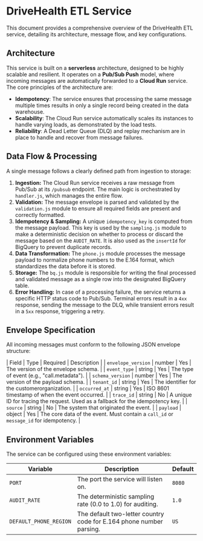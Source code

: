 # DriveHealth ETL Service

This document provides a comprehensive overview of the DriveHealth ETL service, detailing its architecture, message flow, and key configurations.

## Architecture

This service is built on a **serverless** architecture, designed to be highly scalable and resilient. It operates on a **Pub/Sub Push** model, where incoming messages are automatically forwarded to a **Cloud Run** service. The core principles of the architecture are:

* **Idempotency**: The service ensures that processing the same message multiple times results in only a single record being created in the data warehouse.
* **Scalability**: The Cloud Run service automatically scales its instances to handle varying loads, as demonstrated by the load tests.
* **Reliability**: A Dead Letter Queue (DLQ) and replay mechanism are in place to handle and recover from message failures.

## Data Flow & Processing

A single message follows a clearly defined path from ingestion to storage:

1.  **Ingestion:** The Cloud Run service receives a raw message from Pub/Sub at its `/pubsub` endpoint. The main logic is orchestrated by `handler.js`, which manages the entire flow.
2.  **Validation:** The message envelope is parsed and validated by the `validation.js` module to ensure all required fields are present and correctly formatted.
3.  **Idempotency & Sampling:** A unique `idempotency_key` is computed from the message payload. This key is used by the `sampling.js` module to make a deterministic decision on whether to process or discard the message based on the `AUDIT_RATE`. It is also used as the `insertId` for BigQuery to prevent duplicate records.
4.  **Data Transformation:** The `phone.js` module processes the message payload to normalize phone numbers to the E.164 format, which standardizes the data before it is stored.
5.  **Storage:** The `bq.js` module is responsible for writing the final processed and validated message as a single row into the designated BigQuery table.
6.  **Error Handling:** In case of a processing failure, the service returns a specific HTTP status code to Pub/Sub. Terminal errors result in a `4xx` response, sending the message to the DLQ, while transient errors result in a `5xx` response, triggering a retry.

## Envelope Specification

All incoming messages must conform to the following JSON envelope structure:

| Field | Type | Required | Description |
| `envelope_version` | number | Yes | The version of the envelope schema. |
| `event_type` | string | Yes | The type of event (e.g., "call.metadata"). |
| `schema_version` | number | Yes | The version of the payload schema. |
| `tenant_id` | string | Yes | The identifier for the customerorganization. |
| `occurred_at` | string | Yes | ISO 8601 timestamp of when the event occurred. |
| `trace_id` | string | No | A unique ID for tracing the request. Used as a fallback for the idempotency key. |
| `source` | string | No | The system that originated the event. |
| `payload` | object | Yes | The core data of the event. Must contain a `call_id` or `message_id` for idempotency. |

## Environment Variables

The service can be configured using these environment variables:

| Variable | Description | Default |
|---|---|---|
| `PORT` | The port the service will listen on. | `8080` |
| `AUDIT_RATE` | The deterministic sampling rate (0.0 to 1.0) for auditing. | `1.0` |
| `DEFAULT_PHONE_REGION` | The default two-letter country code for E.164 phone number parsing. | `US` |